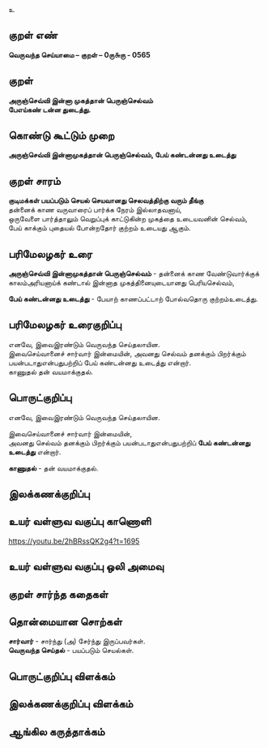 உ

## குறள் எண் 

**வெருவந்த செய்யாமை – குறள் – 0ரு௬ரு - 0565**  

## குறள் 

**அருஞ்செவ்வி இன்னா முகத்தான் பெருஞ்செல்வம்  
பேஎய்கண் டன்ன துடைத்து.**  

## கொண்டு கூட்டும் முறை

**அருஞ்செவ்வி இன்னாமுகத்தான் பெருஞ்செல்வம், பேய் கண்டன்னது உடைத்து** 

## குறள் சாரம் 

**குடிமக்கள் பயப்படும் செயல் செயவானது செலவத்திற்கு வரும் தீங்கு**  
தன்னைக் காண வருவாரைப் பார்க்க நேரம் இல்லாதவனாய்,  
ஒருவேளை பார்த்தாலும் வெறுப்புக் காட்டுகின்ற முகத்தை உடையவனின் செல்வம்,  
பேய் காக்கும் புதையல் போன்றதோர் குற்றம் உடையது ஆகும்.  

## பரிமேலழகர் உரை

**அருஞ்செவ்வி இன்னாமுகத்தான் பெருஞ்செல்வம்** - தன்னைக் காண வேண்டுவார்க்குக் காலம்அரியனாய்க் கண்டால் இன்னாத முகத்தினையுடையானது பெரியசெல்வம்,  

**பேய் கண்டன்னது உடைத்து** - பேயாற் காணப்பட்டாற் போல்வதொரு குற்றம்உடைத்து.  

## பரிமேலழகர் உரைகுறிப்பு   

எனவே, இவைஇரண்டும் வெருவந்த செய்தலாயின.  
இவைசெய்வானைச் சார்வார் இன்மையின், அவனது செல்வம் தனக்கும் பிறர்க்கும் பயன்படாதுஎன்பதுபற்றிப் பேய் கண்டன்னது உடைத்து என்றார்.  
காணுதல் தன் வயமாக்குதல்.     

## பொருட்குறிப்பு 

எனவே, இவைஇரண்டும் வெருவந்த செய்தலாயின.  

இவைசெய்வானைச் சார்வார் இன்மையின்,  
அவனது செல்வம் தனக்கும் பிறர்க்கும் பயன்படாதுஎன்பதுபற்றிப் **பேய் கண்டன்னது உடைத்து** என்றார்.  

**காணுதல்** - தன் வயமாக்குதல்.

## இலக்கணக்குறிப்பு  


## உயர் வள்ளுவ வகுப்பு காணொளி

https://youtu.be/2hBRssQK2g4?t=1695 

## உயர் வள்ளுவ வகுப்பு ஒலி அமைவு 

 
## குறள் சார்ந்த கதைகள் 


## தொன்மையான சொற்கள்

**சார்வார்** - சார்ந்து (அ) சேர்ந்து இருப்பவர்கள்.    
**வெருவந்த செய்தல்** - பயப்படும் செயல்கள்.

## பொருட்குறிப்பு விளக்கம்


## இலக்கணக்குறிப்பு விளக்கம்


## ஆங்கில கருத்தாக்கம் 


